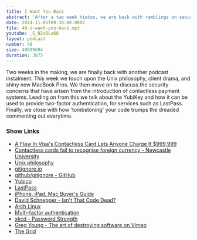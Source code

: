 ```yaml
---
title: I Want You Back
abstract: 'After a two week hiatus, we are back with ramblings on security, the YubiKey and more'
date: 2014-11-05T09:30:00.000Z
file: 48-i-want-you-back.mp3
youtube: _S_N2aOLa6Q
layout: podcast
number: 48
size: 40089684
duration: 3875
---
```


Two weeks in the making, we are finally back with another podcast instalment.
This week we touch upon the Unix philosophy, client drama, and shiny new MacBook Pros.
We then move on to discuss the security concerns that have arisen from the introduction of contactless payment systems.
Leading on from this we talk about the YubiKey and how it can be used to provide two-factor authentication, for services such as LastPass.
Finally, we close with how 'tombstoning' your code trumps the dreaded commenting out everytime.

### Show Links

- [A Flaw In Visa's Contactless Card Lets Anyone Charge It $999,999](http://gizmodo.com/report-a-flaw-in-visas-contactless-card-lets-anyone-ch-1653974432)
- [Contactless cards fail to recognise foreign currency - Newcastle University](http://www.ncl.ac.uk/press.office/press.release/item/contactless-cards-fail-to-recognise-foreign-currency)
- [Unix philosophy](http://en.wikipedia.org/wiki/Unix_philosophy)
- [gitignore.io](https://www.gitignore.io/)
- [github/gitignore - GitHub](https://github.com/github/gitignore)
- [Yubico](https://www.yubico.com)
- [LastPass](https://lastpass.com/)
- [iPhone, iPad, Mac Buyer's Guide](http://buyersguide.macrumors.com/)
- [David Schnepper - Isn't That Code Dead?](http://www.youtube.com/watch?v=29UXzfQWOhQ)
- [Arch Linux](https://www.archlinux.org/)
- [Multi-factor authentication](http://en.wikipedia.org/wiki/Multi-factor_authentication)
- [xkcd - Password Strength](http://xkcd.com/936/)
- [Greg Young - The art of destroying software on Vimeo](http://vimeo.com/108441214)
- [The Grid](https://thegrid.io/)
